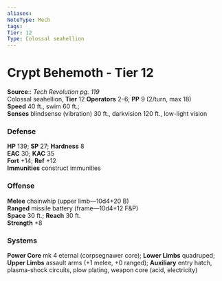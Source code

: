 ```yaml
---
aliases: 
NoteType: Mech
tags: 
Tier: 12
Type: Colossal seahellion
---
```


# Crypt Behemoth - Tier 12

**Source**:: _Tech Revolution pg. 119_  
Colossal seahellion, **Tier** 12 
**Operators** 2–6; **PP** 9 (2/turn, max 18)  
**Speed** 40 ft., swim 60 ft.;  
**Senses** blindsense (vibration) 30 ft., darkvision 120 ft., low-light vision

### Defense

**HP** 139; **SP** 27; **Hardness** 8  
**EAC** 30; **KAC** 35  
**Fort** +14; **Ref** +12  
**Immunities** construct immunities

### Offense

**Melee** chainwhip (upper limb—10d4+20 B)  
**Ranged** missile battery (frame—10d4+12 F&P)  
**Space** 30 ft.; **Reach** 30 ft.  
**Strength** +8

### Systems

**Power Core** mk 4 eternal (corpsegnawer core); **Lower Limbs** quadruped; **Upper Limbs** assault arms (+1 melee, +0 ranged); **Auxiliary** entry hatch, plasma-shock circuits, plow plating, weapon core (acid, electricity)
